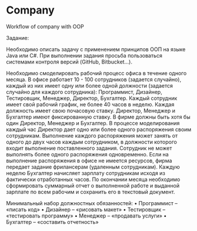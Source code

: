 # Company
Workflow of company with OOP

Задание:

Необходимо описать задачу с применением принципов ООП на языке Java или C#.
При выполнении задания просьба пользоваться системами контроля версий (GitHub, Bitbucket…).
 
Необходимо смоделировать рабочий процесс офиса в течение одного месяца.
В офисе работает 10 - 100 сотрудников (задается случайно), каждый из них имеет одну или более одной должности (задается случайно для каждого сотрудника): Программист, Дизайнер, Тестировщик, Менеджер, Директор, Бухгалтер.
Каждый сотрудник имеет свой рабочий график, не более 40 часов в неделю.
Каждая должность имеет свою почасовую ставку. Директор, Менеджер и Бухгалтер имеют фиксированную ставку.
В фирме должны быть хотя бы один Директор, Менеджер и Бухгалтер.
В процессе моделирования каждый час Директор дает одно или более одного распоряжения своим сотрудникам. Выполнение каждого распоряжения может занять от одного до двух часов каждым сотрудником, в должности которого входит выполнение поставленного задания. Сотрудник не может выполнять более одного распоряжения одновременно.
Если на выполнение распоряжения в офисе не имеется ресурсов, фирма передает задание фрилансерам (удаленным сотрудникам).
Каждую неделю Бухгалтер начисляет зарплату сотрудникам исходя из фактически отработанных часов.
По окончании месяца необходимо сформировать суммарный отчет о выполненной работе и выданной зарплате по всем рабочим и сохранить его в текстовый документ.
 
Минимальный набор должностных обязанностей:
•    Программист – «писать код»
•    Дизайнер – «рисовать макет»
•    Тестировщик – «тестировать программу»
•    Менеджер – «продавать услуги»
•    Бухгалтер – «составить отчетность»
